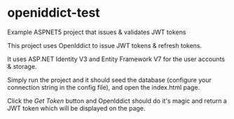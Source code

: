 # openiddict-test
Example ASPNET5 project that issues &amp; validates JWT tokens

This project uses OpenIddict to issue JWT tokens & refresh tokens. 

It uses ASP.NET Identity V3 and Entity Framework V7 for the user accounts & storage.

Simply run the project and it should seed the database (configure your connection string in the config file), and open the index.html page.

Click the *Get Token* button and OpenIddict should do it's magic and return a JWT token which will be displayed on the page.
